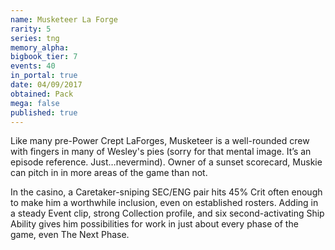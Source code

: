 ```yaml
---
name: Musketeer La Forge
rarity: 5
series: tng
memory_alpha:
bigbook_tier: 7
events: 40
in_portal: true
date: 04/09/2017
obtained: Pack
mega: false
published: true
---
```


Like many pre-Power Crept LaForges, Musketeer is a well-rounded crew with fingers in many of Wesley's pies (sorry for that mental image. It’s an episode reference. Just…nevermind). Owner of a sunset scorecard, Muskie can pitch in in more areas of the game than not.

In the casino, a Caretaker-sniping SEC/ENG pair hits 45% Crit often enough to make him a worthwhile inclusion, even on established rosters. Adding in a steady Event clip, strong Collection profile, and six second-activating Ship Ability gives him possibilities for work in just about every phase of the game, even The Next Phase.
